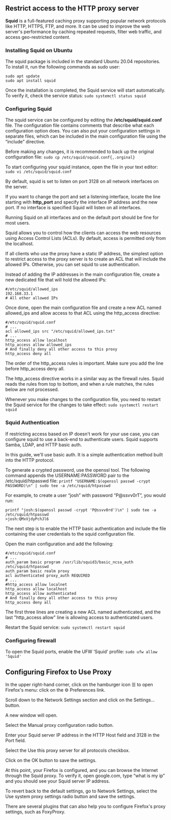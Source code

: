 ## Restrict access to the HTTP proxy server

**Squid** is a full-featured caching proxy supporting popular network protocols like HTTP, HTTPS, FTP, and more. It can be used to improve the web server's performance by caching repeated requests, filter web traffic, and access geo-restricted content.

### Installing Squid on Ubuntu

The squid package is included in the standard Ubuntu 20.04 repositories. To install it, run the following commands as sudo user:
```
sudo apt update
sudo apt install squid
```

Once the installation is completed, the Squid service will start automatically. To verify it, check the service status:
`sudo systemctl status squid`

### Configuring Squid

The squid service can be configured by editing the **/etc/squid/squid.conf** file. The configuration file contains comments that describe what each configuration option does. You can also put your configuration settings in separate files, which can be included in the main configuration file using the “include” directive.

Before making any changes, it is recommended to back up the original configuration file:
`sudo cp /etc/squid/squid.conf{,.orginal}`

To start configuring your squid instance, open the file in your text editor:
`sudo vi /etc/squid/squid.conf`

By default, squid is set to listen on port 3128 on all network interfaces on the server.

If you want to change the port and set a listening interface, locate the line starting with **http_port** and specify the interface IP address and the new port. If no interface is specified Squid will listen on all interfaces.

Running Squid on all interfaces and on the default port should be fine for most users.

Squid allows you to control how the clients can access the web resources using Access Control Lists (ACLs). By default, access is permitted only from the localhost.

If all clients who use the proxy have a static IP address, the simplest option to restrict access to the proxy server is to create an ACL that will include the allowed IPs. Otherwise, you can set squid to use authentication.

Instead of adding the IP addresses in the main configuration file, create a new dedicated file that will hold the allowed IPs:
```
#/etc/squid/allowed_ips
192.168.33.1
# All other allowed IPs
```

Once done, open the main configuration file and create a new ACL named allowed_ips and allow access to that ACL using the http_access directive:
```
#/etc/squid/squid.conf
# ...
acl allowed_ips src "/etc/squid/allowed_ips.txt"
# ...
http_access allow localhost
http_access allow allowed_ips
# And finally deny all other access to this proxy
http_access deny all
```

The order of the http_access rules is important. Make sure you add the line before http_access deny all.

The http_access directive works in a similar way as the firewall rules. Squid reads the rules from top to bottom, and when a rule matches, the rules below are not processed.

Whenever you make changes to the configuration file, you need to restart the Squid service for the changes to take effect:
`sudo systemctl restart squid`

### Squid Authentication

If restricting access based on IP doesn't work for your use case, you can configure squid to use a back-end to authenticate users. Squid supports Samba, LDAP, and HTTP basic auth.

In this guide, we'll use basic auth. It is a simple authentication method built into the HTTP protocol.

To generate a crypted password, use the openssl tool. The following command appends the USERNAME:PASSWORD pair to the /etc/squid/htpasswd file:
`printf "USERNAME:$(openssl passwd -crypt PASSWORD)\n" | sudo tee -a /etc/squid/htpasswd`

For example, to create a user “josh” with password “P@ssvv0rT”, you would run:
```
printf "josh:$(openssl passwd -crypt 'P@ssvv0rd')\n" | sudo tee -a /etc/squid/htpasswd
>josh:QMxVjdyPchJl6
```

The next step is to enable the HTTP basic authentication and include the file containing the user credentials to the squid configuration file.

Open the main configuration and add the following:
```
#/etc/squid/squid.conf
# ...
auth_param basic program /usr/lib/squid3/basic_ncsa_auth /etc/squid/htpasswd
auth_param basic realm proxy
acl authenticated proxy_auth REQUIRED
# ...
#http_access allow localnet
http_access allow localhost
http_access allow authenticated
# And finally deny all other access to this proxy
http_access deny all
```

The first three lines are creating a new ACL named authenticated, and the last "http_access allow" line is allowing access to authenticated users.

Restart the Squid service:
`sudo systemctl restart squid`

### Configuring firewall

To open the Squid ports, enable the UFW ‘Squid' profile:
`sudo ufw allow 'Squid'`

## Configuring Firefox to Use Proxy


In the upper right-hand corner, click on the hamburger icon ☰ to open Firefox's menu: click on the ⚙ Preferences link.

Scroll down to the Network Settings section and click on the Settings... button.

A new window will open.

Select the Manual proxy configuration radio button.

Enter your Squid server IP address in the HTTP Host field and 3128 in the Port field.

Select the Use this proxy server for all protocols checkbox.

Click on the OK button to save the settings.

At this point, your Firefox is configured, and you can browse the Internet through the Squid proxy. To verify it, open google.com, type “what is my ip” and you should see your Squid server IP address.

To revert back to the default settings, go to Network Settings, select the Use system proxy settings radio button and save the settings.

There are several plugins that can also help you to configure Firefox's proxy settings, such as FoxyProxy.